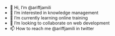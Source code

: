 - 👋 Hi, I’m @ariffjamili
- 👀 I’m interested in knowledge management
- 🌱 I’m currently learning online training
- 💞️ I’m looking to collaborate on web development
- 📫 How to reach me @ariffjamili in twitter

<!---
ariffjamili/ariffjamili is a ✨ special ✨ repository because its `README.md` (this file) appears on your GitHub profile.
You can click the Preview link to take a look at your changes.
--->
